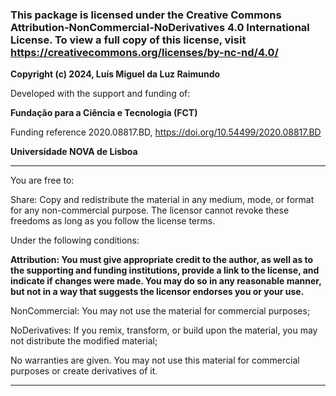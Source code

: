 
### **This package is licensed under the Creative Commons Attribution-NonCommercial-NoDerivatives 4.0 International License. To view a full copy of this license, visit https://creativecommons.org/licenses/by-nc-nd/4.0/**

**Copyright (c) 2024, Luís Miguel da Luz Raimundo**

Developed with the support and funding of:

**Fundação para a Ciência e Tecnologia (FCT)** 

Funding reference 2020.08817.BD, https://doi.org/10.54499/2020.08817.BD

**Universidade NOVA de Lisboa**

---

You are free to:

Share: Copy and redistribute the material in any medium, mode, or format for any non-commercial purpose. The licensor cannot revoke these freedoms as long as you follow the license terms.

Under the following conditions:

**Attribution: You must give appropriate credit to the author, as well as to the supporting and funding institutions, provide a link to the license, and indicate if changes were made. You may do so in any reasonable manner, but not in a way that suggests the licensor endorses you or your use.**

NonCommercial: You may not use the material for commercial purposes;

NoDerivatives: If you remix, transform, or build upon the material, you may not distribute the modified material;

No warranties are given. You may not use this material for commercial purposes or create derivatives of it.

***
